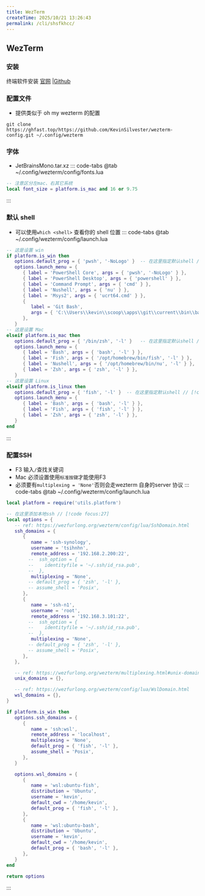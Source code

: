 ```yaml
---
title: WezTerm
createTime: 2025/10/21 13:26:43
permalink: /cli/shsfkhcc/
---
```

## WezTerm

### 安装
终端软件安装
[官网](https://wezterm.org/)
|[Github](https://bgithub.xyz/wezterm/wezterm/releases)

### 配置文件
- 提供类似于 oh my wezterm 的配置

```shell
git clone https://ghfast.top/https://github.com/KevinSilvester/wezterm-config.git ~/.config/wezterm
```

### 字体
- JetBrainsMono.tar.xz
::: code-tabs
@tab ~/.config/wezterm/config/fonts.lua
```lua
-- 注意区分左mac、右其它系统
local font_size = platform.is_mac and 16 or 9.75
```

:::


### 默认 shell
- 可以使用`which <shell>` 查看你的 shell 位置
::: code-tabs
@tab ~/.config/wezterm/config/launch.lua
```lua :collapsed-lines
-- 这是设置 win
if platform.is_win then
   options.default_prog = { 'pwsh', '-NoLogo' }  -- 在这里指定默认shell // [!code highlight]
   options.launch_menu = {
      { label = 'PowerShell Core', args = { 'pwsh', '-NoLogo' } },
      { label = 'PowerShell Desktop', args = { 'powershell' } },
      { label = 'Command Prompt', args = { 'cmd' } },
      { label = 'Nushell', args = { 'nu' } },
      { label = 'Msys2', args = { 'ucrt64.cmd' } },
      {
         label = 'Git Bash',
         args = { 'C:\\Users\\kevin\\scoop\\apps\\git\\current\\bin\\bash.exe' },
      },
   }
-- 这是设置 Mac
elseif platform.is_mac then
   options.default_prog = { '/bin/zsh', '-l' }   -- 在这里指定默认shell // [!code highlight]
   options.launch_menu = {
      { label = 'Bash', args = { 'bash', '-l' } },
      { label = 'Fish', args = { '/opt/homebrew/bin/fish', '-l' } },
      { label = 'Nushell', args = { '/opt/homebrew/bin/nu', '-l' } },
      { label = 'Zsh', args = { 'zsh', '-l' } },
   }
-- 这是设置 Linux
elseif platform.is_linux then
   options.default_prog = { 'fish', '-l' }  -- 在这里指定默认shell // [!code highlight]
   options.launch_menu = {
      { label = 'Bash', args = { 'bash', '-l' } },
      { label = 'Fish', args = { 'fish', '-l' } },
      { label = 'Zsh', args = { 'zsh', '-l' } },
   }
end
```

:::

### 配置SSH
- F3 输入`/`查找关键词
- Mac 必须设置使用`标准按键`才能使用F3
- 必须要有`multiplexing = 'None'`否则会走wezterm 自身的server 协议
::: code-tabs
@tab ~/.config/wezterm/config/launch.lua
```lua :collapsed-lines
local platform = require('utils.platform')

-- 在这里添加本地ssh // [!code focus:27]
local options = {
   -- ref: https://wezfurlong.org/wezterm/config/lua/SshDomain.html
   ssh_domains = {
      {
         name = 'ssh-synology',
         username = 'tsihnhn',
         remote_address = '192.168.2.200:22',
        --  ssh_option = {
        --    identityfile = '~/.ssh/id_rsa.pub',
        --  },
         multiplexing = 'None',
        -- default_prog = { 'zsh', '-l' },
        -- assume_shell = 'Posix',
      },
      {
         name = 'ssh-n1',
         username = 'root',
         remote_address = '192.168.3.101:22',
        --  ssh_option = {
        --    identityfile = '~/.ssh/id_rsa.pub',
        --  },
         multiplexing = 'None',
        -- default_prog = { 'zsh', '-l' },
        -- assume_shell = 'Posix',
      },
   },

   -- ref: https://wezfurlong.org/wezterm/multiplexing.html#unix-domains
   unix_domains = {},

   -- ref: https://wezfurlong.org/wezterm/config/lua/WslDomain.html
   wsl_domains = {},
}

if platform.is_win then
   options.ssh_domains = {
      {
         name = 'ssh:wsl',
         remote_address = 'localhost',
         multiplexing = 'None',
         default_prog = { 'fish', '-l' },
         assume_shell = 'Posix',
      },
   }

   options.wsl_domains = {
      {
         name = 'wsl:ubuntu-fish',
         distribution = 'Ubuntu',
         username = 'kevin',
         default_cwd = '/home/kevin',
         default_prog = { 'fish', '-l' },
      },
      {
         name = 'wsl:ubuntu-bash',
         distribution = 'Ubuntu',
         username = 'kevin',
         default_cwd = '/home/kevin',
         default_prog = { 'bash', '-l' },
      },
   }
end

return options
```
:::
